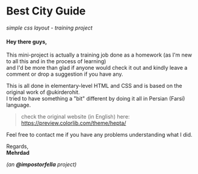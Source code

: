 # Best City Guide

*simple css layout - training project*

#### Hey there guys,

This mini-project is actually a training job done as a homework (as I'm new to all this and in the process of learning)   
and I'd be more than glad if anyone would check it out and kindly leave a comment or drop a suggestion if you have any.

This is all done in elementary-level HTML and CSS and is based on the original work of @ukirderohit.   
I tried to have something a "bit" different by doing it all in Persian (Farsi) language.

> check the original website (in English) here: https://preview.colorlib.com/theme/hepta/

Feel free to contact me if you have any problems understanding what I did.

Regards,   
**Mehrdad**

*(an **@impostorfella** project)* 

